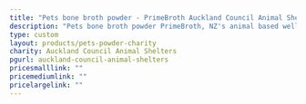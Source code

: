 ```yaml
---
title: "Pets bone broth powder - PrimeBroth Auckland Council Animal Shelters Fundraiser"
description: "Pets bone broth powder PrimeBroth, NZ's animal based wellness drink for pets"
type: custom
layout: products/pets-powder-charity
charity: Auckland Council Animal Shelters
pgurl: auckland-council-animal-shelters
pricesmalllink: ""
pricemediumlink: ""
pricelargelink: ""
---
```

